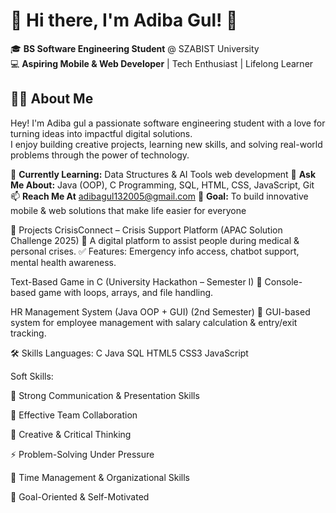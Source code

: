 # 🌟 Hi there, I'm Adiba Gul! 👋

🎓 **BS Software Engineering Student** @ SZABIST University  
💻 **Aspiring Mobile & Web Developer** | Tech Enthusiast | Lifelong Learner  



## 👩‍💻 About Me  
Hey! I'm Adiba gul a passionate software engineering student with a love for turning ideas into impactful digital solutions.  
I enjoy building creative projects, learning new skills, and solving real-world problems through the power of technology.  

🌱 **Currently Learning:** Data Structures & AI Tools  web development
💬 **Ask Me About:** Java (OOP), C Programming, SQL, HTML, CSS, JavaScript, Git  
📫 **Reach Me At** adibagul132005@gmail.com
🎯 **Goal:** To build innovative mobile & web solutions that make life easier for everyone



🚀 Projects
CrisisConnect – Crisis Support Platform (APAC Solution Challenge 2025)
📌 A digital platform to assist people during medical & personal crises.
✅ Features: Emergency info access, chatbot support, mental health awareness.

Text-Based Game in C (University Hackathon – Semester I)
📌 Console-based game with loops, arrays, and file handling.

HR Management System (Java OOP + GUI) (2nd Semester)
📌 GUI-based system for employee management with salary calculation & entry/exit tracking.


🛠 Skills
Languages:
C
Java
SQL
HTML5
CSS3
JavaScript



Soft Skills:

🤝 Strong Communication & Presentation Skills

👥 Effective Team Collaboration

🧠 Creative & Critical Thinking

⚡ Problem-Solving Under Pressure

📅 Time Management & Organizational Skills

🎯 Goal-Oriented & Self-Motivated
